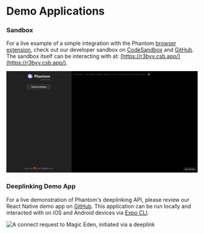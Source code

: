 # Demo Applications

### Sandbox

For a live example of a simple integration with the Phantom [browser extension](../integrating-phantom/extension-and-in-app-browser-web-apps/), check out our developer sandbox on [CodeSandbox](https://codesandbox.io/s/github/phantom-labs/sandbox?file=/src/App.tsx) and [GitHub](https://github.com/phantom-labs/sandbox). The sandbox itself can be interacting with at: [https://r3byv.csb.app/](https://r3byv.csb.app/).

![The Phantom Sandbox](<../../.gitbook/assets/Screen Shot 2022-07-07 at 5.13.23 PM.png>)

### Deeplinking Demo App

For a live demonstration of Phantom's deeplinking API, please review our React Native demo app on [GitHub](https://github.com/phantom-labs/deep-link-demo-app). This application can be run locally and interacted with on iOS and Android devices via [Expo CLI](https://docs.expo.dev/workflow/expo-cli/).&#x20;

![A connect request to Magic Eden, initiated via a deeplink](../../.gitbook/assets/cover\_deeplinking\_me-minified.png)
